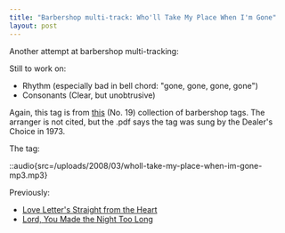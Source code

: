 ```yaml
---
title: "Barbershop multi-track: Who'll Take My Place When I'm Gone"
layout: post
---
```


Another attempt at barbershop multi-tracking:

Still to work on:
<ul>
	<li>Rhythm (especially bad in bell chord: "gone, gone, gone, gone")</li>
	<li>Consonants (Clear, but unobtrusive)</li>
</ul>
Again, this tag is from <a href="http://www.stampedecitychorus.com/classic_tags_men2.pdf">this</a> (No. 19) collection of barbershop tags. The arranger is not cited, but the .pdf says the tag was sung by the Dealer's Choice in 1973.

The tag:

::audio{src=/uploads/2008/03/wholl-take-my-place-when-im-gone-mp3.mp3}

Previously:
<ul>
	<li><a href="/blog/my-first-barbershop-multi-track-love-letters/ ">Love Letter's Straight from the Heart</a></li>
	<li><a href="/blog/barbershop-multi-track-lord-you-made-the-night-too-long/">Lord, You Made the Night Too Long</a></li>

</ul>

